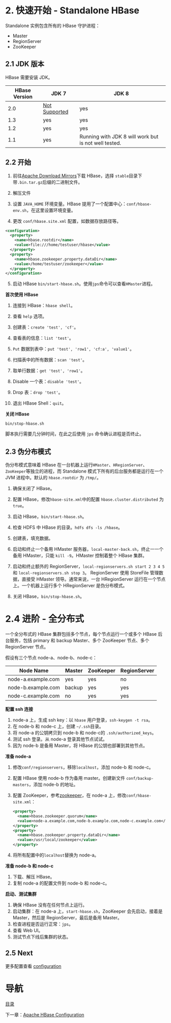 # 2. 快速开始 - Standalone HBase

Standalone 实例包含所有的 HBase 守护进程：

- Master
- RegionServer
- ZooKeeper

## 2.1 JDK 版本

HBase 需要安装 JDK。

| HBase Version | JDK 7                                    | JDK 8                                    |
| ------------- | ---------------------------------------- | ---------------------------------------- |
| 2.0           | [Not Supported](http://search-hadoop.com/m/YGbbsPxZ723m3as) | yes                                      |
| 1.3           | yes                                      | yes                                      |
| 1.2           | yes                                      | yes                                      |
| 1.1           | yes                                      | Running with JDK 8 will work but is not well tested. |

## 2.2 开始

1. 前往[Apache Download Mirrors](http://www.apache.org/dyn/closer.cgi/hbase/)下载 HBase，选择 `stable`目录下带`.bin.tar.gz`后缀的二进制文件。

2. 解压文件

3. 设置 `JAVA_HOME` 环境变量。HBase 提用了一个配置中心：`conf/hbase-env.sh`，在这里设置环境变量。

4. 更改 `conf/hbase.site.xml` 配置，如数据存放路径等。

```xml
<configuration>
  <property>
    <name>hbase.rootdir</name>
    <value>file:///home/testuser/hbase</value>
  </property>
  <property>
    <name>hbase.zookeeper.property.dataDir</name>
    <value>/home/testuser/zookeeper</value>
  </property>
</configuration>
```

5. 启动 HBase `bin/start-hbase.sh`。使用`jps`命令可以查看`HMaster`进程。

**首次使用 HBase**

1. 连接到 HBase：`hbase shell`。

2. 查看 `help` 选项。

3. 创建表：`create 'test', 'cf'`。

4. 查看表的信息：`list 'test'`。

5. `Put` 数据到表中：`put 'test', 'row1', 'cf:a', 'value1'`。

6. 扫描表中的所有数据：`scan 'test'`。

7. 取单行数据：`get 'test', 'row1'`。

8. Disable 一个表：`disable 'test'`。

9. Drop 表：`drop 'test'`。

10. 退出 HBase Shell：`quit`。

**关闭 HBase**

```shell
bin/stop-hbase.sh
```

脚本执行需要几分钟时间，在此之后使用 `jps` 命令确认进程是否终止。


## 2.3  伪分布模式

伪分布模式意味着 HBase 在一台机器上运行`HMaster`、`HRegionServer`、`ZooKeeper`等独立的进程，而 Standalone 模式下所有的后台服务都是运行在一个 JVM 进程中。默认的 `hbase.rootdir` 为 `/tmp/`。

1. 确保关闭了 HBase。

2. 配置 HBase，修改`hbase-site.xml`中的配置 `hbase.cluster.distributed` 为 `true`。

3. 启动 HBase，`bin/start-hbase.sh`。

4. 检查 HDFS 中 HBase 的目录。`hdfs dfs -ls /hbase`。

5. 创建表，填充数据。

6. 启动和终止一个备用 HMaster 服务器，`local-master-back.sh`，终止一一个备用 HMaster，只能 `kill -9`。HMaster 控制着整个 HBase 集群。

7. 启动和终止额外的 RegionServer，`local-regionservers.sh start 2 3 4 5` 和 `local-regionservers.sh stop 3`。 RegionServer 使用 StoreFile 管理数据，直接受 HMaster 领导。通常来说，一台 HRegionServer 运行在一个节点上。一个机器上运行多个 HRegionServer 是伪分布模式。

8. 关闭 HBase，`bin/stop-hbase.sh`。

# 2.4 进阶 - 全分布式

一个全分布式的 HBase 集群包括多个节点，每个节点运行一个或多个 HBase 后台服务，包括 primary 和 backup Master、多个 ZooKeeper 节点、多个 RegionServer 节点。

假设有三个节点 node-a、node-b、node-c：

| Node Name          | Master | ZooKeeper | RegionServer |
| ------------------ | ------ | --------- | ------------ |
| node-a.example.com | yes    | yes       | no           |
| node-b.example.com | backup | yes       | yes          |
| node-c.example.com | no     | yes       | yes          |

**配置 ssh 连接**

1. node-a 上，生成 ssh key：以 `hbase` 用户登录，`ssh-keygen -t rsa`。
2. 在 node-b 和 node-c 上，创建 `~/.ssh`目录。
3. 将 node-a 的公钥拷贝到 node-b 和 node-c的 `.ssh/authorized_keys`。
4. 测试 ssh 登录。从 node-a 登录其他节点试试。
5. 因为 node-b 是备用 Master，将 HBase 的公钥也部署到其他节点。

**准备 node-a**

1. 修改`conf/regionservers`，移除`localhost`，添加 node-b 和 node-c。

2. 配置 HBase 使用 node-b 作为备用 master。创建新文件 `conf/backup-masters`，添加 node-b 的地址。

3. 配置 ZooKeeper，参考[zookeeper](http://hbase.apache.org/book.html#zookeeper)，在 node-a 上，修改`conf/hbase-site.xml`：

   ```xml
   <property>
     <name>hbase.zookeeper.quorum</name>
     <value>node-a.example.com,node-b.example.com,node-c.example.com</value>
   </property>
   <property>
     <name>hbase.zookeeper.property.dataDir</name>
     <value>/usr/local/zookeeper</value>
   </property>
   ```

4. 将所有配置中的`localhost`替换为 node-a。

**准备 node-b 和 node-c**

1. 下载、解压 HBase。
2. 复制 node-a 的配置文件到 node-b 和 node-c。

**启动、测试集群**

1. 确保 HBase 没有在任何节点上运行。
2. 启动集群：在 node-a 上，`start-hbase.sh`，ZooKeeper 会先启动，接着是 Master，然后是 RegionServer，最后是备用 Master。
3. 检查进程是否运行正常：`jps`。
4. 查看 Web UI。
5. 测试节点下线后集群的状态。

## 2.5 Next

更多配置查看 [configuration]([configuration](http://hbase.apache.org/book.html#configuration))


# 导航

[目录](README.md)

下一章：[Apache HBase Configuration](configuration.md)
